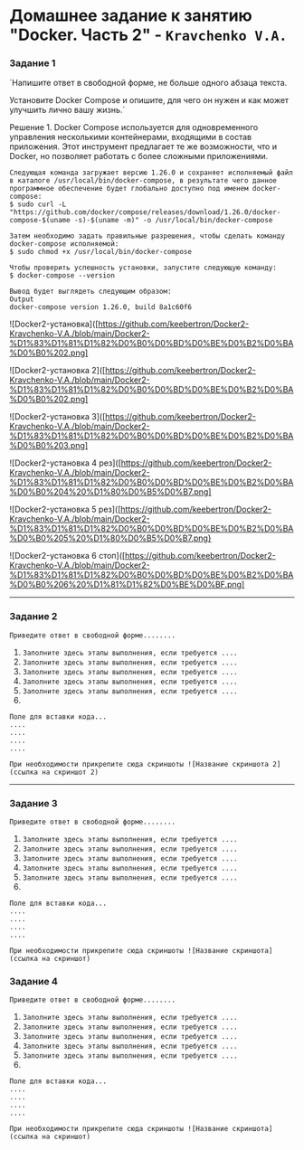 # Домашнее задание к занятию "Docker. Часть 2" - `Kravchenko V.A.`

### Задание 1

`Напишите ответ в свободной форме, не больше одного абзаца текста.

Установите Docker Compose и опишите, для чего он нужен и как может улучшить лично вашу жизнь.`

Решение 1. Docker Compose используется для одновременного управления несколькими контейнерами, входящими в состав приложения. Этот инструмент предлагает те же возможности, что и Docker, но позволяет работать с более сложными приложениями.


```
Следующая команда загружает версию 1.26.0 и сохраняет исполняемый файл в каталоге /usr/local/bin/docker-compose, в результате чего данное программное обеспечение будет глобально доступно под именем docker-compose:
$ sudo curl -L "https://github.com/docker/compose/releases/download/1.26.0/docker-compose-$(uname -s)-$(uname -m)" -o /usr/local/bin/docker-compose

Затем необходимо задать правильные разрешения, чтобы сделать команду docker-compose исполняемой:
$ sudo chmod +x /usr/local/bin/docker-compose

Чтобы проверить успешность установки, запустите следующую команду:
$ docker-compose --version

Вывод будет выглядеть следующим образом:
Output
docker-compose version 1.26.0, build 8a1c60f6
```

![Docker2-установка]([https://github.com/keebertron/Docker2-Kravchenko-V.A./blob/main/Docker2-%D1%83%D1%81%D1%82%D0%B0%D0%BD%D0%BE%D0%B2%D0%BA%D0%B0%202.png]

![Docker2-установка 2]([https://github.com/keebertron/Docker2-Kravchenko-V.A./blob/main/Docker2-%D1%83%D1%81%D1%82%D0%B0%D0%BD%D0%BE%D0%B2%D0%BA%D0%B0%202.png]

![Docker2-установка 3]([https://github.com/keebertron/Docker2-Kravchenko-V.A./blob/main/Docker2-%D1%83%D1%81%D1%82%D0%B0%D0%BD%D0%BE%D0%B2%D0%BA%D0%B0%203.png]

![Docker2-установка 4 рез]([https://github.com/keebertron/Docker2-Kravchenko-V.A./blob/main/Docker2-%D1%83%D1%81%D1%82%D0%B0%D0%BD%D0%BE%D0%B2%D0%BA%D0%B0%204%20%D1%80%D0%B5%D0%B7.png]

![Docker2-установка 5 рез]([https://github.com/keebertron/Docker2-Kravchenko-V.A./blob/main/Docker2-%D1%83%D1%81%D1%82%D0%B0%D0%BD%D0%BE%D0%B2%D0%BA%D0%B0%205%20%D1%80%D0%B5%D0%B7.png}

![Docker2-установка 6 стоп]([https://github.com/keebertron/Docker2-Kravchenko-V.A./blob/main/Docker2-%D1%83%D1%81%D1%82%D0%B0%D0%BD%D0%BE%D0%B2%D0%BA%D0%B0%206%20%D1%81%D1%82%D0%BE%D0%BF.png]


---

### Задание 2

`Приведите ответ в свободной форме........`

1. `Заполните здесь этапы выполнения, если требуется ....`
2. `Заполните здесь этапы выполнения, если требуется ....`
3. `Заполните здесь этапы выполнения, если требуется ....`
4. `Заполните здесь этапы выполнения, если требуется ....`
5. `Заполните здесь этапы выполнения, если требуется ....`
6. 

```
Поле для вставки кода...
....
....
....
....
```

`При необходимости прикрепитe сюда скриншоты
![Название скриншота 2](ссылка на скриншот 2)`


---

### Задание 3

`Приведите ответ в свободной форме........`

1. `Заполните здесь этапы выполнения, если требуется ....`
2. `Заполните здесь этапы выполнения, если требуется ....`
3. `Заполните здесь этапы выполнения, если требуется ....`
4. `Заполните здесь этапы выполнения, если требуется ....`
5. `Заполните здесь этапы выполнения, если требуется ....`
6. 

```
Поле для вставки кода...
....
....
....
....
```

`При необходимости прикрепитe сюда скриншоты
![Название скриншота](ссылка на скриншот)`

### Задание 4

`Приведите ответ в свободной форме........`

1. `Заполните здесь этапы выполнения, если требуется ....`
2. `Заполните здесь этапы выполнения, если требуется ....`
3. `Заполните здесь этапы выполнения, если требуется ....`
4. `Заполните здесь этапы выполнения, если требуется ....`
5. `Заполните здесь этапы выполнения, если требуется ....`
6. 

```
Поле для вставки кода...
....
....
....
....
```

`При необходимости прикрепитe сюда скриншоты
![Название скриншота](ссылка на скриншот)`
